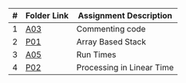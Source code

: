 |   #   | Folder Link | Assignment Description |
| :---: | ----------- | ---------------------- |
|   1  |[A03]( https://github.com/Slturner980/3013-Algorithms-Turner/tree/main/Assignments/A03 ) | Commenting code | 
|   2  |[P01]( https://github.com/Slturner980/3013-Algorithms-Turner/tree/main/Assignments/P01 ) | Array Based Stack | 
| 3| [A05]( https://github.com/Slturner980/3013-Algorithms-Turner/blob/main/Assignments/A05/README.md )| Run Times |
|   4  |[P02]( https://github.com/Slturner980/3013-Algorithms-Turner/tree/main/Assignments/P02 ) |Processing in Linear Time | 